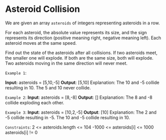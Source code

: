 # Asteroid Collision

We are given an array `asteroids` of integers representing asteroids in a row.

For each asteroid, the absolute value represents its size, and the sign represents its direction (positive meaning right, negative meaning left). Each asteroid moves at the same speed.

Find out the state of the asteroids after all collisions. If two asteroids meet, the smaller one will explode. If both are the same size, both will explode. Two asteroids moving in the same direction will never meet.

 
`Example 1`:

**Input:** asteroids = [5,10,-5]
**Output**: [5,10]
Explanation: The 10 and -5 collide resulting in 10. The 5 and 10 never collide.

`Example 2`:
**Input**: asteroids = [8,-8]
**Output**: []
Explanation: The 8 and -8 collide exploding each other.

`Example 3`:
**Input**: asteroids = [10,2,-5]
**Output**: [10]
Explanation: The 2 and -5 collide resulting in -5. The 10 and -5 collide resulting in 10.
 

`Constraints`:
2 <= asteroids.length <= 104
-1000 <= asteroids[i] <= 1000
asteroids[i] != 0
